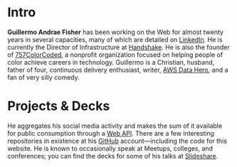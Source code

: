 # Intro
**Guillermo Andrae Fisher** has been working on the Web for almost twenty years in several capacities, many of which are detailed on [LinkedIn](https://linkedin.com/in/guillermoandrae). He is currently the Director of Infrastructure at [Handshake](https://joinhandshake.com). He is also the founder of [757ColorCoded](https://757colorcoded.org), a nonprofit organization focused on helping people of color achieve careers in technology. Guillermo is a Christian, husband, father of four, continuous delivery enthusiast, writer, [AWS Data Hero](https://aws.amazon.com/developer/community/heroes/guillermo-fisher/), and a fan of very silly comedy.

# Projects &amp; Decks
He aggregates his social media activity and makes the sum of it available for public consumption through a [Web API](https://api.guillermoandraefisher.com/posts). There are a few interesting repositories in existence at his [GitHub](https://github.com/guillermoandrae) account&mdash;including the code for this website. He is known to occasionally speak at Meetups, colleges, and conferences; you can find the decks for some of his talks at [Slideshare](https://www.slideshare.net/GuillermoAFisher).
